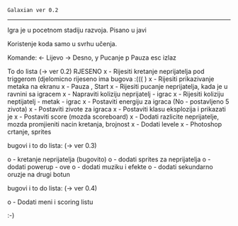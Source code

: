 	Galaxian ver 0.2
------------------------------
Igra je u pocetnom stadiju razvoja. 
Pisano u javi

Koristenje koda samo u svrhu učenja.

Komande: 
<- 	Lijevo 
-> 	Desno, 
y  	Pucanje 
p  	Pauza
esc izlaz

To do lista (-> ver 0.2) RJESENO
x - Rijesiti kretanje neprijatelja pod triggerom (djelomicno rijeseno ima bugova :((( )
x - Rijesiti prikazivanje metaka na ekranu
x - Pauza , Start
x - Rijesiti pucanje neprijatelja, kada je u ravnini sa igracem
x - Napraviti koliziju neprijatelj - igrac
x - Rijesiti koliziju neptijatelj - metak - igrac
x - Postaviti energiju za igraca (No - postavljeno 5 zivota)
x - Postaviti zivote za igraca
x - Postaviti klasu eksplozija i prikazati je
x - Postaviti score (mozda scoreboard)
x - Dodati razlicite neprijatelje, mozda promjieniti nacin kretanja, brojnost
x - Dodati levele
x - Photoshop crtanje, sprites

bugovi i to do lista: (-> ver 0.3)

o - kretanje neprijatelja (bugovito)
o - dodati sprites za neprijatelja
o - dodati powerup - ove
o - dodati muziku i efekte
o - dodati sekundarno oruzje na drugi botun

bugovi i to do lista: (-> ver 0.4)

o - Dodati meni i scoring listu

:-)